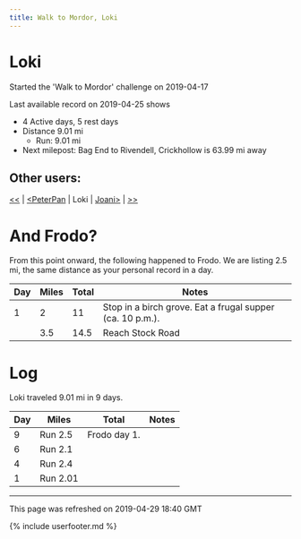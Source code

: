 ```yaml
---
title: Walk to Mordor, Loki
---
```


# Loki

Started the 'Walk to Mordor' challenge on 2019-04-17

Last available record on 2019-04-25 shows
* 4 Active days, 5 rest days
* Distance 9.01 mi
  * Run: 9.01 mi
* Next milepost: Bag End to Rivendell, Crickhollow is 63.99 mi away

## Other users:

[\<\<](PeterPan.md) \| [\<PeterPan](PeterPan.md) \| Loki \| [Joani\>](Joani.md) \| [\>\>](Joani.md)

# And Frodo?
From this point onward, the following happened to Frodo.
We are listing 2.5 mi, the same distance as your personal record in a day.

| Day | Miles | Total | Notes |
| --- | --- | --- | --- |
| 1 | 2 | 11 | Stop in a birch grove. Eat a frugal supper (ca. 10 p.m.). |
|   | 3.5 | 14.5 | Reach Stock Road |


# Log

Loki traveled 9.01 mi in 9 days.

| Day | Miles | Total | Notes |
| --- | --- | --- | --- |
 | 9 | Run 2.5 | Frodo day 1. |
 | 6 | Run 2.1 |  |
 | 4 | Run 2.4 |  |
 | 1 | Run 2.01 |  |

---
This page was refreshed on 2019-04-29 18:40 GMT

{% include userfooter.md %}
